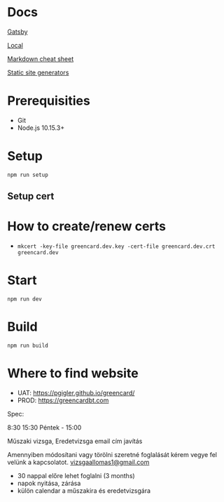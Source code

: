 # Docs

[Gatsby](https://www.gatsbyjs.org/)

[Local](http://localhost:4000)

[Markdown cheat sheet](https://github.com/adam-p/markdown-here/wiki/Markdown-Cheatsheet)

[Static site generators](https://www.staticgen.com)

# Prerequisities

-   Git
-   Node.js 10.15.3+

# Setup

```
npm run setup
```

## Setup cert

# How to create/renew certs

-   `mkcert -key-file greencard.dev.key -cert-file greencard.dev.crt greencard.dev`

# Start

```
npm run dev
```

# Build

```
npm run build
```

# Where to find website

-   UAT: https://pgigler.github.io/greencard/
-   PROD: https://greencardbt.com


Spec:

8:30
15:30
Péntek - 15:00

Műszaki vizsga, Eredetvizsga
email cím javítás

Amennyiben módosítani vagy törölni szeretné foglalását kérem vegye fel velünk a kapcsolatot.
vizsgaallomas1@gmail.com

- 30 nappal előre lehet foglalni (3 months)
- napok nyitása, zárása
- külön calendar a műszakira és eredetvizsgára
